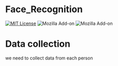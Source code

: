 # Face_Recognition  
[![MIT License](https://img.shields.io/badge/License-MIT-green.svg)](https://pypi.org/project/opencv-python/)
![Mozilla Add-on](https://img.shields.io/amo/dw/Face_Recognition?style=plastic)
![Mozilla Add-on](https://img.shields.io/amo/dw/https://pypi.org/project/opencv-python/)
# Data collection
we need to collect data from each person
 
